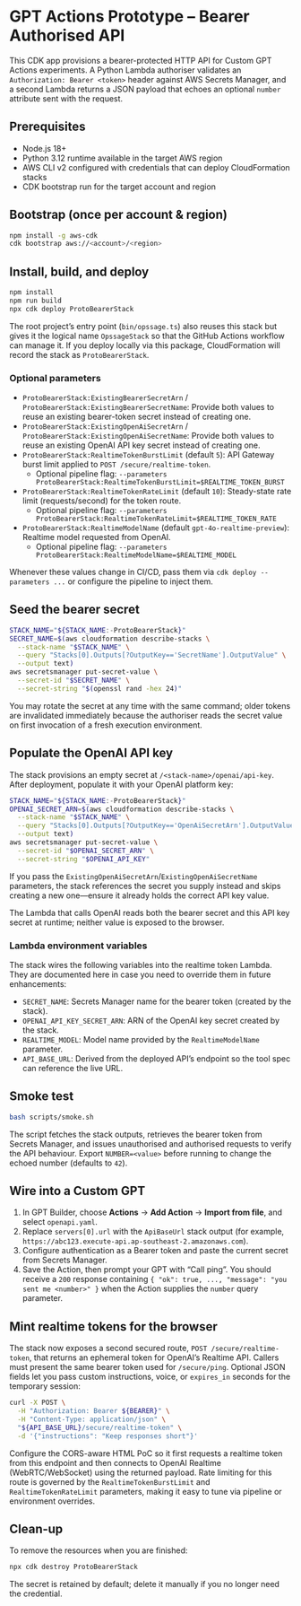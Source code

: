 # GPT Actions Prototype – Bearer Authorised API

This CDK app provisions a bearer-protected HTTP API for Custom GPT Actions experiments. A Python Lambda authoriser validates an `Authorization: Bearer <token>` header against AWS Secrets Manager, and a second Lambda returns a JSON payload that echoes an optional `number` attribute sent with the request.

## Prerequisites

- Node.js 18+
- Python 3.12 runtime available in the target AWS region
- AWS CLI v2 configured with credentials that can deploy CloudFormation stacks
- CDK bootstrap run for the target account and region

## Bootstrap (once per account & region)

```bash
npm install -g aws-cdk
cdk bootstrap aws://<account>/<region>
```

## Install, build, and deploy

```bash
npm install
npm run build
npx cdk deploy ProtoBearerStack
```

The root project’s entry point (`bin/opssage.ts`) also reuses this stack but gives it the logical name `OpssageStack` so that the GitHub Actions workflow can manage it. If you deploy locally via this package, CloudFormation will record the stack as `ProtoBearerStack`.

### Optional parameters

- `ProtoBearerStack:ExistingBearerSecretArn` / `ProtoBearerStack:ExistingBearerSecretName`: Provide both values to reuse an existing bearer-token secret instead of creating one.
- `ProtoBearerStack:ExistingOpenAiSecretArn` / `ProtoBearerStack:ExistingOpenAiSecretName`: Provide both values to reuse an existing OpenAI API key secret instead of creating one.
- `ProtoBearerStack:RealtimeTokenBurstLimit` (default `5`): API Gateway burst limit applied to `POST /secure/realtime-token`.  
  - Optional pipeline flag: `--parameters ProtoBearerStack:RealtimeTokenBurstLimit=$REALTIME_TOKEN_BURST`
- `ProtoBearerStack:RealtimeTokenRateLimit` (default `10`): Steady-state rate limit (requests/second) for the token route.  
  - Optional pipeline flag: `--parameters ProtoBearerStack:RealtimeTokenRateLimit=$REALTIME_TOKEN_RATE`
- `ProtoBearerStack:RealtimeModelName` (default `gpt-4o-realtime-preview`): Realtime model requested from OpenAI.  
  - Optional pipeline flag: `--parameters ProtoBearerStack:RealtimeModelName=$REALTIME_MODEL`

Whenever these values change in CI/CD, pass them via `cdk deploy --parameters ...` or configure the pipeline to inject them.

## Seed the bearer secret

```bash
STACK_NAME="${STACK_NAME:-ProtoBearerStack}"
SECRET_NAME=$(aws cloudformation describe-stacks \
  --stack-name "$STACK_NAME" \
  --query "Stacks[0].Outputs[?OutputKey=='SecretName'].OutputValue" \
  --output text)
aws secretsmanager put-secret-value \
  --secret-id "$SECRET_NAME" \
  --secret-string "$(openssl rand -hex 24)"
```

You may rotate the secret at any time with the same command; older tokens are invalidated immediately because the authoriser reads the secret value on first invocation of a fresh execution environment.

## Populate the OpenAI API key

The stack provisions an empty secret at `/<stack-name>/openai/api-key`. After deployment, populate it with your OpenAI platform key:

```bash
STACK_NAME="${STACK_NAME:-ProtoBearerStack}"
OPENAI_SECRET_ARN=$(aws cloudformation describe-stacks \
  --stack-name "$STACK_NAME" \
  --query "Stacks[0].Outputs[?OutputKey=='OpenAiSecretArn'].OutputValue" \
  --output text)
aws secretsmanager put-secret-value \
  --secret-id "$OPENAI_SECRET_ARN" \
  --secret-string "$OPENAI_API_KEY"
```

If you pass the `ExistingOpenAiSecretArn`/`ExistingOpenAiSecretName` parameters, the stack references the secret you supply instead and skips creating a new one—ensure it already holds the correct API key value.

The Lambda that calls OpenAI reads both the bearer secret and this API key secret at runtime; neither value is exposed to the browser.

### Lambda environment variables

The stack wires the following variables into the realtime token Lambda. They are documented here in case you need to override them in future enhancements:

- `SECRET_NAME`: Secrets Manager name for the bearer token (created by the stack).
- `OPENAI_API_KEY_SECRET_ARN`: ARN of the OpenAI key secret created by the stack.
- `REALTIME_MODEL`: Model name provided by the `RealtimeModelName` parameter.
- `API_BASE_URL`: Derived from the deployed API’s endpoint so the tool spec can reference the live URL.

## Smoke test

```bash
bash scripts/smoke.sh
```

The script fetches the stack outputs, retrieves the bearer token from Secrets Manager, and issues unauthorised and authorised requests to verify the API behaviour. Export `NUMBER=<value>` before running to change the echoed number (defaults to `42`).

## Wire into a Custom GPT

1. In GPT Builder, choose **Actions** → **Add Action** → **Import from file**, and select `openapi.yaml`.
2. Replace `servers[0].url` with the `ApiBaseUrl` stack output (for example, `https://abc123.execute-api.ap-southeast-2.amazonaws.com`).
3. Configure authentication as a Bearer token and paste the current secret from Secrets Manager.
4. Save the Action, then prompt your GPT with “Call ping”. You should receive a `200` response containing `{ "ok": true, ..., "message": "you sent me <number>" }` when the Action supplies the `number` query parameter.

## Mint realtime tokens for the browser

The stack now exposes a second secured route, `POST /secure/realtime-token`, that returns an ephemeral token for OpenAI’s Realtime API. Callers must present the same bearer token used for `/secure/ping`. Optional JSON fields let you pass custom instructions, voice, or `expires_in` seconds for the temporary session:

```bash
curl -X POST \
  -H "Authorization: Bearer ${BEARER}" \
  -H "Content-Type: application/json" \
  "${API_BASE_URL}/secure/realtime-token" \
  -d '{"instructions": "Keep responses short"}'
```

Configure the CORS-aware HTML PoC so it first requests a realtime token from this endpoint and then connects to OpenAI Realtime (WebRTC/WebSocket) using the returned payload. Rate limiting for this route is governed by the `RealtimeTokenBurstLimit` and `RealtimeTokenRateLimit` parameters, making it easy to tune via pipeline or environment overrides.

## Clean-up

To remove the resources when you are finished:

```bash
npx cdk destroy ProtoBearerStack
```

The secret is retained by default; delete it manually if you no longer need the credential.
